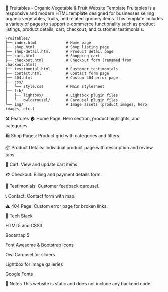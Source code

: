 🌿 Fruitables - Organic Vegetable & Fruit Website Template
Fruitables is a responsive and modern HTML template designed for businesses selling organic vegetables, fruits, and related grocery items. This template includes a variety of pages to support e-commerce functionality such as product listings, product details, cart, checkout, and customer testimonials.

```
Fruitables/
├── index.html             # Home page
├── shop.html              # Shop listing page
├── shop-detail.html       # Product detail page
├── cart.html              # Shopping cart
├── checkout.html          # Checkout form (renamed from chackout.html)
├── testimonial.html       # Customer testimonials
├── contact.html           # Contact form page
├── 404.html               # Custom 404 error page
├── css/
│   └── style.css          # Main stylesheet
├── lib/
│   ├── lightbox/          # Lightbox plugin files
│   └── owlcarousel/       # Carousel plugin files
└── img/                   # Image assets (product images, hero images, etc.)
```


🛠 Features
🏠 Home Page: Hero section, product highlights, and categories.

🛍️ Shop Pages: Product grid with categories and filters.

📦 Product Details: Individual product page with description and review tabs.

🛒 Cart: View and update cart items.

💳 Checkout: Billing and payment details form.

💬 Testimonials: Customer feedback carousel.

📞 Contact: Contact form with map.

⚠️ 404 Page: Custom error page for broken links.


🔧 Tech Stack

HTML5 and CSS3

Bootstrap 5

Font Awesome & Bootstrap Icons

Owl Carousel for sliders

Lightbox for image galleries

Google Fonts


📌 Notes
This website is static and does not include any backend code.
